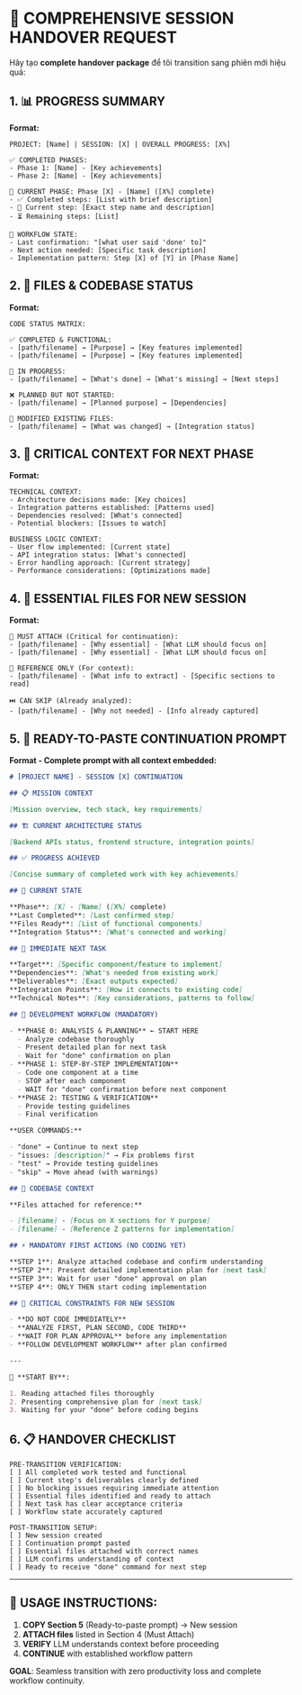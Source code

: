 # 🔄 COMPREHENSIVE SESSION HANDOVER REQUEST

Hãy tạo **complete handover package** để tôi transition sang phiên mới hiệu quả:

## 1. 📊 PROGRESS SUMMARY

**Format:**

```
PROJECT: [Name] | SESSION: [X] | OVERALL PROGRESS: [X%]

✅ COMPLETED PHASES:
- Phase 1: [Name] - [Key achievements]
- Phase 2: [Name] - [Key achievements]

🔄 CURRENT PHASE: Phase [X] - [Name] ([X%] complete)
- ✅ Completed steps: [List with brief description]
- 🎯 Current step: [Exact step name and description]
- ⏳ Remaining steps: [List]

🛑 WORKFLOW STATE:
- Last confirmation: "[what user said 'done' to]"
- Next action needed: [Specific task description]
- Implementation pattern: Step [X] of [Y] in [Phase Name]
```

## 2. 📁 FILES & CODEBASE STATUS

**Format:**

```
CODE STATUS MATRIX:

✅ COMPLETED & FUNCTIONAL:
- [path/filename] → [Purpose] → [Key features implemented]
- [path/filename] → [Purpose] → [Key features implemented]

🔄 IN PROGRESS:
- [path/filename] → [What's done] → [What's missing] → [Next steps]

❌ PLANNED BUT NOT STARTED:
- [path/filename] → [Planned purpose] → [Dependencies]

🔧 MODIFIED EXISTING FILES:
- [path/filename] → [What was changed] → [Integration status]
```

## 3. 🎯 CRITICAL CONTEXT FOR NEXT PHASE

**Format:**

```
TECHNICAL CONTEXT:
- Architecture decisions made: [Key choices]
- Integration patterns established: [Patterns used]
- Dependencies resolved: [What's connected]
- Potential blockers: [Issues to watch]

BUSINESS LOGIC CONTEXT:
- User flow implemented: [Current state]
- API integration status: [What's connected]
- Error handling approach: [Current strategy]
- Performance considerations: [Optimizations made]
```

## 4. 📂 ESSENTIAL FILES FOR NEW SESSION

**Format:**

```
🚨 MUST ATTACH (Critical for continuation):
- [path/filename] - [Why essential] - [What LLM should focus on]
- [path/filename] - [Why essential] - [What LLM should focus on]

📖 REFERENCE ONLY (For context):
- [path/filename] - [What info to extract] - [Specific sections to read]

⏭️ CAN SKIP (Already analyzed):
- [path/filename] - [Why not needed] - [Info already captured]
```

## 5. 🚀 READY-TO-PASTE CONTINUATION PROMPT

**Format - Complete prompt with all context embedded:**

```markdown
# [PROJECT NAME] - SESSION [X] CONTINUATION

## 📋 MISSION CONTEXT

[Mission overview, tech stack, key requirements]

## 🏗️ CURRENT ARCHITECTURE STATUS

[Backend APIs status, frontend structure, integration points]

## ✅ PROGRESS ACHIEVED

[Concise summary of completed work with key achievements]

## 🎯 CURRENT STATE

**Phase**: [X] - [Name] ([X%] complete)
**Last Completed**: [Last confirmed step]
**Files Ready**: [List of functional components]
**Integration Status**: [What's connected and working]

## 🔄 IMMEDIATE NEXT TASK

**Target**: [Specific component/feature to implement]
**Dependencies**: [What's needed from existing work]
**Deliverables**: [Exact outputs expected]
**Integration Points**: [How it connects to existing code]
**Technical Notes**: [Key considerations, patterns to follow]

## 🛑 DEVELOPMENT WORKFLOW (MANDATORY)

- **PHASE 0: ANALYSIS & PLANNING** ← START HERE
  - Analyze codebase thoroughly
  - Present detailed plan for next task
  - Wait for "done" confirmation on plan
- **PHASE 1: STEP-BY-STEP IMPLEMENTATION**
  - Code one component at a time
  - STOP after each component
  - WAIT for "done" confirmation before next component
- **PHASE 2: TESTING & VERIFICATION**
  - Provide testing guidelines
  - Final verification

**USER COMMANDS:**

- "done" → Continue to next step
- "issues: [description]" → Fix problems first
- "test" → Provide testing guidelines
- "skip" → Move ahead (with warnings)

## 📁 CODEBASE CONTEXT

**Files attached for reference:**

- [filename] - [Focus on X sections for Y purpose]
- [filename] - [Reference Z patterns for implementation]

## ⚡ MANDATORY FIRST ACTIONS (NO CODING YET)

**STEP 1**: Analyze attached codebase and confirm understanding
**STEP 2**: Present detailed implementation plan for [next task]
**STEP 3**: Wait for user "done" approval on plan
**STEP 4**: ONLY THEN start coding implementation

## 🛑 CRITICAL CONSTRAINTS FOR NEW SESSION

- **DO NOT CODE IMMEDIATELY**
- **ANALYZE FIRST, PLAN SECOND, CODE THIRD**
- **WAIT FOR PLAN APPROVAL** before any implementation
- **FOLLOW DEVELOPMENT WORKFLOW** after plan confirmed

---

🚀 **START BY**:

1. Reading attached files thoroughly
2. Presenting comprehensive plan for [next task]
3. Waiting for your "done" before coding begins
```

## 6. 📋 HANDOVER CHECKLIST

```
PRE-TRANSITION VERIFICATION:
[ ] All completed work tested and functional
[ ] Current step's deliverables clearly defined
[ ] No blocking issues requiring immediate attention
[ ] Essential files identified and ready to attach
[ ] Next task has clear acceptance criteria
[ ] Workflow state accurately captured

POST-TRANSITION SETUP:
[ ] New session created
[ ] Continuation prompt pasted
[ ] Essential files attached with correct names
[ ] LLM confirms understanding of context
[ ] Ready to receive "done" command for next step
```

---

## 🎯 USAGE INSTRUCTIONS:

1. **COPY Section 5** (Ready-to-paste prompt) → New session
2. **ATTACH files** listed in Section 4 (Must Attach)
3. **VERIFY** LLM understands context before proceeding
4. **CONTINUE** with established workflow pattern

**GOAL**: Seamless transition with zero productivity loss and complete workflow continuity.
